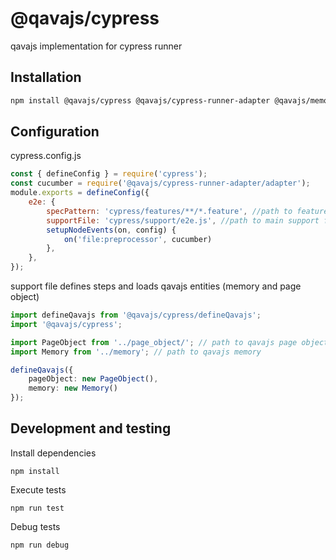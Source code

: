 # @qavajs/cypress
qavajs implementation for cypress runner

## Installation

```bash
npm install @qavajs/cypress @qavajs/cypress-runner-adapter @qavajs/memory
```

## Configuration
cypress.config.js
```javascript
const { defineConfig } = require('cypress');
const cucumber = require('@qavajs/cypress-runner-adapter/adapter');
module.exports = defineConfig({
    e2e: {
        specPattern: 'cypress/features/**/*.feature', //path to features
        supportFile: 'cypress/support/e2e.js', //path to main support file
        setupNodeEvents(on, config) {
            on('file:preprocessor', cucumber)
        },
    },
});

```
support file defines steps and loads qavajs entities (memory and page object)
```typescript
import defineQavajs from '@qavajs/cypress/defineQavajs';
import '@qavajs/cypress';

import PageObject from '../page_object/'; // path to qavajs page objects
import Memory from '../memory'; // path to qavajs memory

defineQavajs({
    pageObject: new PageObject(),
    memory: new Memory()
});


```

## Development and testing
Install dependencies
```
npm install
```

Execute tests
```
npm run test
```

Debug tests
```
npm run debug
```
